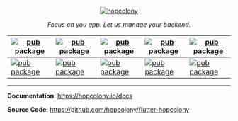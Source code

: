 <p align="center">
  <a href="https://hopcolony.io"><img src="https://hopcolony.io/img/logo.png" alt="hopcolony"></a>
</p>
<p align="center">
    <em>Focus on you app. Let us manage your backend.</em>
</p>

|[![pub package](https://github.com/hopcolony/flutter-hopcolony/workflows/HopAuth/badge.svg)](https://github.com/hopcolony/flutter-hopcolony/actions?query=workflow%3AHopAuth)|[![pub package](https://github.com/hopcolony/flutter-hopcolony/workflows/HopDoc/badge.svg)](https://github.com/hopcolony/flutter-hopcolony/actions?query=workflow%3AHopDoc)|[![pub package](https://github.com/hopcolony/flutter-hopcolony/workflows/HopDrive/badge.svg)](https://github.com/hopcolony/flutter-hopcolony/actions?query=workflow%3AHopDrive)|[![pub package](https://github.com/hopcolony/flutter-hopcolony/workflows/HopInit/badge.svg)](https://github.com/hopcolony/flutter-hopcolony/actions?query=workflow%3AHopInit)|[![pub package](https://github.com/hopcolony/flutter-hopcolony/workflows/HopTopic/badge.svg)](https://github.com/hopcolony/flutter-hopcolony/actions?query=workflow%3AHopTopic)|
|---|---|---|---|---|
|[![pub package](https://img.shields.io/pub/v/hop_auth.svg)](https://pub.dev/packages/hop_auth)|[![pub package](https://img.shields.io/pub/v/hop_doc.svg)](https://pub.dev/packages/hop_doc)|[![pub package](https://img.shields.io/pub/v/hop_drive.svg)](https://pub.dev/packages/hop_drive)|[![pub package](https://img.shields.io/pub/v/hop_init.svg)](https://pub.dev/packages/hop_init)|[![pub package](https://img.shields.io/pub/v/hop_topic.svg)](https://pub.dev/packages/hop_topic)|


---

**Documentation**: <a href="https://hopcolony.io" target="_blank">https://hopcolony.io/docs</a>

**Source Code**: <a href="https://github.com/hopcolony/flutter-hopcolony" target="_blank">https://github.com/hopcolony/flutter-hopcolony</a>